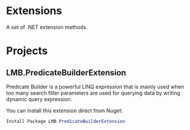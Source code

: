 # Extensions
A set of .NET extension methods.

# Projects

## LMB.PredicateBuilderExtension

Predicate Builder is a powerful LINQ expression that is mainly used when too many search filter parameters are used for querying data by writing dynamic query expression.

You can install this extension direct from Nuget:

```C#
Install-Package LMB.PredicateBuilderExtension
```
